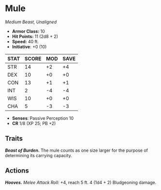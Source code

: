 # Mule

*Medium Beast, Unaligned*

- **Armor Class:** 10
- **Hit Points:** 11 (2d8 + 2)
- **Speed:** 40 ft.
- **Initiative**: +0 (10)

|STAT|SCORE|MOD|SAVE|
| --- | --- | --- | ---- |
| STR | 14 | +2 | +4 |
| DEX | 10 | +0 | +0 |
| CON | 13 | +1 | +1 |
| INT | 2 | -4 | -4 |
| WIS | 10 | +0 | +0 |
| CHA | 5 | -3 | -3 |

- **Senses**: Passive Perception 10
- **CR** 1/8 (XP 25; PB +2)

## Traits

***Beast of Burden.*** The mule counts as one size larger for the purpose of determining its carrying capacity.


## Actions

***Hooves.*** *Melee Attack Roll:* +4, reach 5 ft. 4 (1d4 + 2) Bludgeoning damage.

